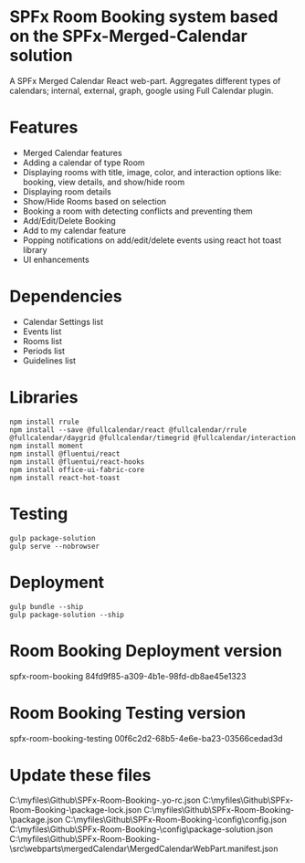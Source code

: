 # SPFx Room Booking system based on the SPFx-Merged-Calendar solution
A SPFx Merged Calendar React web-part. Aggregates different types of calendars; internal, external, graph, google using Full Calendar plugin.

# Features
- Merged Calendar features
- Adding a calendar of type Room
- Displaying rooms with title, image, color, and interaction options like: booking, view details, and show/hide room
- Displaying room details
- Show/Hide Rooms based on selection
- Booking a room with detecting conflicts and preventing them
- Add/Edit/Delete Booking
- Add to my calendar feature
- Popping notifications on add/edit/delete events using react hot toast library
- UI enhancements

# Dependencies
- Calendar Settings list
- Events list
- Rooms list
- Periods list 
- Guidelines list

# Libraries 
`npm install rrule`<br/>
`npm install --save @fullcalendar/react @fullcalendar/rrule @fullcalendar/daygrid @fullcalendar/timegrid @fullcalendar/interaction`<br/>
`npm install moment`<br/>
`npm install @fluentui/react`<br/>
`npm install @fluentui/react-hooks`<br/>
`npm install office-ui-fabric-core`<br/>
`npm install react-hot-toast`

# Testing
`gulp package-solution`<br/>
`gulp serve --nobrowser`

# Deployment
`gulp bundle --ship`<br/>
`gulp package-solution --ship`

# Room Booking Deployment version 
spfx-room-booking
84fd9f85-a309-4b1e-98fd-db8ae45e1323

# Room Booking Testing version
spfx-room-booking-testing
00f6c2d2-68b5-4e6e-ba23-03566cedad3d

# Update these files
C:\myfiles\Github\SPFx-Room-Booking-\.yo-rc.json
C:\myfiles\Github\SPFx-Room-Booking-\package-lock.json
C:\myfiles\Github\SPFx-Room-Booking-\package.json
C:\myfiles\Github\SPFx-Room-Booking-\config\config.json
C:\myfiles\Github\SPFx-Room-Booking-\config\package-solution.json
C:\myfiles\Github\SPFx-Room-Booking-\src\webparts\mergedCalendar\MergedCalendarWebPart.manifest.json


